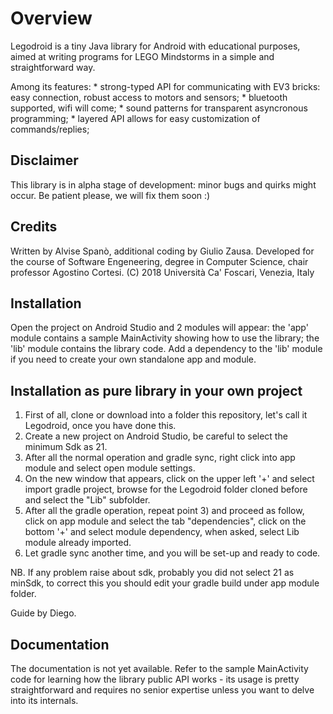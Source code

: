 # Overview

Legodroid is a tiny Java library for Android with educational purposes, aimed at writing programs for LEGO Mindstorms in a simple and straightforward way.

Among its features:
    * strong-typed API for communicating with EV3 bricks: easy connection, robust access to motors and sensors;
    * bluetooth supported, wifi will come;
    * sound patterns for transparent asyncronous programming;
    * layered API allows for easy customization of commands/replies;

## Disclaimer

This library is in alpha stage of development: minor bugs and quirks might occur. Be patient please, we will fix them soon :)
    
## Credits

Written by Alvise Spanò, additional coding by Giulio Zausa.
Developed for the course of Software Engeneering, degree in Computer Science, chair professor Agostino Cortesi.
(C) 2018 Università Ca' Foscari, Venezia, Italy
        
## Installation

Open the project on Android Studio and 2 modules will appear: the 'app' module contains a sample MainActivity showing how to use the library; the 'lib' module contains the library code. Add a dependency to the 'lib' module if you need to create your own standalone app and module.

## Installation as pure library in your own project

1) First of all, clone or download into a folder this repository, let's call it Legodroid, once you have done this.
2) Create a new project on Android Studio, be careful to select the minimum Sdk as 21.
3) After all the normal operation and gradle sync, right click into app module and select open module settings.
4) On the new window that appears, click on the upper left '+' and select import gradle project, browse for the Legodroid folder cloned before and select the "Lib" subfolder.
5) After all the gradle operation, repeat point 3) and proceed as follow, click on app module and select the tab "dependencies", click on the bottom '+' and select module dependency, when asked, select Lib module already imported.
6) Let gradle sync another time, and you will be set-up and ready to code.

NB. If any problem raise about sdk, probably you did not select 21 as minSdk, to correct this you should edit your gradle build under app module folder.

Guide by Diego.

## Documentation

The documentation is not yet available.
Refer to the sample MainActivity code for learning how the library public API works - its usage is pretty straightforward and requires no senior expertise unless you want to delve into its internals.
